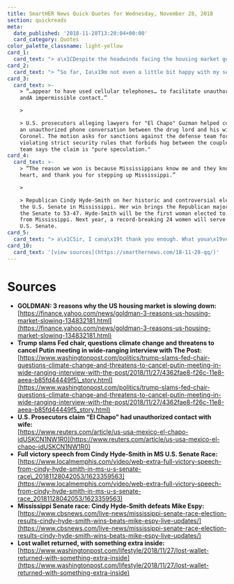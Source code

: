 ```yaml
---
title: SmartHER News Quick Quotes for Wednesday, November 28, 2018
section: quickreads
meta:
  date_published: '2018-11-28T13:20:04+00:00'
  card_category: Quotes
color_palette_classname: light-yellow
card_1:
  card_text: "> a\x1CDespite the headwinds facing the housing market going into 2019, we expect U.S. house prices to generally achieve a soft landing.a\x1D\n> \n> Goldman Sachs on why, even in the face of \"higher mortgage rates, unfavorable recent tax policy changes,\" it sees a slowdown - not a crisis in the housing market next year. Less home construction will limit inventory to avoid a collapse, but it warns the boom days following the Great Recession are over."
card_2:
  card_text: "> “So far, Ia\x19m not even a little bit happy with my selection of Jay. Not even a little bit.”\n> \n> Pres. Trump on his disapproval of Federal Reserve's plan to gradual increase interest rates & its Chairman Jerome Powell. On Wednesday, Powell will deliver a closely-watched speech ahead of an expected interest rate hike in December - making it slightly more expensive to borrow. Pres. Trump has repeatedly warned rising interest rates will hurt the economy."
card_3:
  card_text: >-
    > “…appear to have used cellular telephones… to facilitate unauthorized…
    andA impermissible contact.”

    > 

    > U.S. prosecutors alleging lawyers for "El Chapo" Guzman helped coordinate
    an unauthorized phone conversation between the drug lord and his wife Emma
    Coronel. The motion asks for sanctions against the defense team for
    violating strict security rules that forbids hug between the couple. Defense
    team says the claim is "pure speculation."
card_4:
  card_text: >-
    > “The reason we won is because Mississippians know me and they know my
    heart, and thank you for stepping up Mississippi.”

    > 

    > Republican Cindy Hyde-Smith on her historic and controversial election to
    the U.S. Senate in Mississippi. Her win brings the Republican majority in
    the Senate to 53-47. Hyde-Smith will be the first woman elected to Congress
    from Mississippi. Next year, a record-breaking 24 women will serve in the
    U.S. Senate.
card_5:
  card_text: "> a\x1CSir, I cana\x19t thank you enough. What youa\x19ve done for me is virtually unheard of. Never in my life have I or my family witnessed such generosity.”\n> \n> Hunter Shamatt (20) after a fellow traveler returned his lost wallet after finding it on a flight. The package, sent to his home in South Dakota, contained a note, the wallet - \\*plus\\* an extra $40 in cash for an even $100, encouraging him to \"celebrate getting your wallet back.\""
card_10:
  card_text: '[view sources](https://smarthernews.com/18-11-28-qq/)'
---
```

Sources
=======

*   **GOLDMAN: 3 reasons why the US housing market is slowing down:**  
    [https://finance.yahoo.com/news/goldman-3-reasons-us-housing-market-slowing-134832181.html](https://finance.yahoo.com/news/goldman-3-reasons-us-housing-market-slowing-134832181.html)
*   **Trump slams Fed chair, questions climate change and threatens to cancel Putin meeting in wide-ranging interview with The Post:**  
    [https://www.washingtonpost.com/politics/trump-slams-fed-chair-questions-climate-change-and-threatens-to-cancel-putin-meeting-in-wide-ranging-interview-with-the-post/2018/11/27/4362fae8-f26c-11e8-aeea-b85fd44449f5\_story.html](https://www.washingtonpost.com/politics/trump-slams-fed-chair-questions-climate-change-and-threatens-to-cancel-putin-meeting-in-wide-ranging-interview-with-the-post/2018/11/27/4362fae8-f26c-11e8-aeea-b85fd44449f5_story.html)
*   **U.S. Prosecutors claim “El Chapo” had unauthorized contact with wife:**  
    [https://www.reuters.com/article/us-usa-mexico-el-chapo-idUSKCN1NW1R0](https://www.reuters.com/article/us-usa-mexico-el-chapo-idUSKCN1NW1R0)
*   **Full victory speech from Cindy Hyde-Smith in MS U.S. Senate Race:**  
    [https://www.localmemphis.com/video/web-extra-full-victory-speech-from-cindy-hyde-smith-in-ms-u-s-senate-race\_20181128042053/1623359563](https://www.localmemphis.com/video/web-extra-full-victory-speech-from-cindy-hyde-smith-in-ms-u-s-senate-race_20181128042053/1623359563)
*   **Mississippi Senate race: Cindy Hyde-Smith defeats Mike Espy:**  
    [https://www.cbsnews.com/live-news/mississippi-senate-race-election-results-cindy-hyde-smith-wins-beats-mike-espy-live-updates/](https://www.cbsnews.com/live-news/mississippi-senate-race-election-results-cindy-hyde-smith-wins-beats-mike-espy-live-updates/)
*   **Lost wallet returned, with something extra inside:**  
    [https://www.washingtonpost.com/lifestyle/2018/11/27/lost-wallet-returned-with-something-extra-inside](https://www.washingtonpost.com/lifestyle/2018/11/27/lost-wallet-returned-with-something-extra-inside)